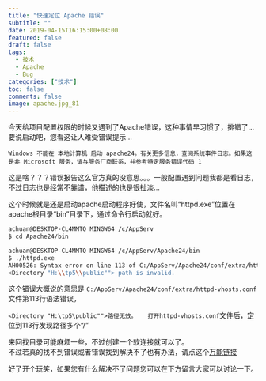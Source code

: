 ```yaml
---
title: "快速定位 Apache 错误"
subtitle: ""
date: 2019-04-15T16:15:00+08:00
featured: false
draft: false
tags:
  - 技术
  - Apache
  - Bug
categories: ["技术"]
toc: false
comments: false
image: apache.jpg_81
---
```

今天给项目配置权限的时候又遇到了Apache错误，这种事情早习惯了，排错了...要说启动吧，您看这让人难受错误提示...

    Windows 不能在 本地计算机 启动 apache24。有关更多信息，查阅系统事件日志。如果这是非 Microsoft 服务，请与服务厂商联系，并参考特定服务错误代码 1

这是啥？？？错误报告这么官方真的没意思。。。一般配置遇到问题我都是看日志，不过日志也是经常不靠谱，他描述的也是很扯淡...

这个时候就是还是启动apache启动程序好使，文件名叫“httpd.exe”位置在apache根目录“bin”目录下，通过命令行启动就好。

```bash
achuan@DESKTOP-CL4MMTQ MINGW64 /c/AppServ
$ cd Apache24/bin

achuan@DESKTOP-CL4MMTQ MINGW64 /c/AppServ/Apache24/bin
$ ./httpd.exe
AH00526: Syntax error on line 113 of C:/AppServ/Apache24/conf/extra/httpd-vhosts.conf:
<Directory "H:\\tp5\\public""> path is invalid.
```

这个错误大概说的意思是 `C:/AppServ/Apache24/conf/extra/httpd-vhosts.conf` 文件第113行语法错误，

`<Directory "H:\tp5\public"">路径无效。  
打开httpd-vhosts.conf`文件后，定位到113行发现路径多个“/”

来回找目录可能麻烦一些，不过创建一个软连接就可以了。  
不过若真的找不到错误或者错误找到解决不了也有办法，请点这个[万能链接][1]

好了开个玩笑，如果您有什么解决不了问题您可以在下方留言大家可以讨论一下。

[1]: https://www.google.com